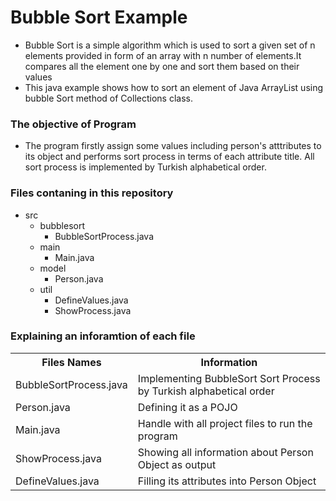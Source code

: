 <h1>Bubble Sort Example</h1>

<ul>
  <li>Bubble Sort is a simple algorithm which is used to sort a given set of n elements provided in form of an array with n number of elements.It compares all the element one by one and sort them based on their values</li>
  <li>This java example shows how to sort an element of Java ArrayList using bubble Sort method of Collections class.</li>
</ul>

<h3>The objective of Program</h3>
<ul>
  <li>The program firstly assign some values including person's atttributes to its object and performs sort process in terms of each attribute title. All sort process is implemented by Turkish alphabetical order.</li>
</ul>


<h3>Files contaning in this repository</h3>
<ul>
  <li>src
    <ul>
      <li>bubblesort
        <ul>
          <li>BubbleSortProcess.java</li>
        </ul>
      </li>
      <li>main
        <ul>
          <li>Main.java</li>
        </ul>
      </li>
      <li>model
        <ul>
          <li>Person.java</li>
        </ul>
      </li>
      <li>util
        <ul>
          <li>DefineValues.java</li>
          <li>ShowProcess.java</li>
        </ul>
      </li>
    </ul>
  </li>
</ul>

<h3>Explaining an inforamtion of each file</h3>

<table>
  <tr>
    <th>Files Names</th>
    <th>Information</th>
  </tr>
  <tr>
    <td>BubbleSortProcess.java</td>
    <td>Implementing BubbleSort Sort Process by Turkish alphabetical order</td>
  </tr>
  <tr>
    <td>Person.java</td>
    <td>Defining it as a POJO</td>
  </tr>
  <tr>
    <td>Main.java</td>
    <td>Handle with all project files to run the program</td>
  </tr>
  <tr>
    <td>ShowProcess.java</td>
    <td>Showing all information about Person Object as output </td>
  </tr>
  <tr>
    <td>DefineValues.java</td>
    <td>Filling its attributes into Person Object</td>
  </tr>
</table>
